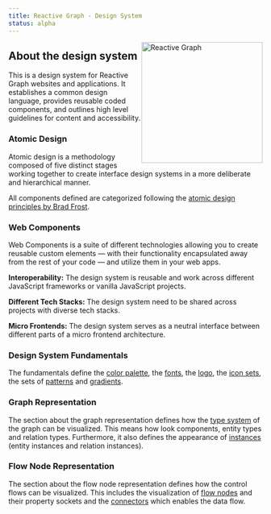 ```yaml
---
title: Reactive Graph - Design System
status: alpha
---
```


<div>
  <img src="{{ path '/logo/configurable/reactive-graph.svg' }}" style="height: 240px; float: right;" alt="Reactive Graph">
</div>

<article class="rg-article">
  <h1 class="rg-article-title">About the design system</h1>
  <p class="rg-article-intro">
    This is a design system for Reactive Graph websites and applications. It establishes a common design language,
    provides reusable coded components, and outlines high level guidelines for content and accessibility.
  </p>
</article>

<section class="rg-emphasis-box">
  <h3>Atomic Design</h3>
  <p class="intro">Atomic design is a methodology composed of five distinct stages working together to create interface design systems in a more deliberate and hierarchical manner.</p>
  <p>
    All components defined are categorized following the
    <a href="http://atomicdesign.bradfrost.com/table-of-contents/">atomic design principles by Brad Frost</a>.
  </p>
</section>

<section class="rg-emphasis-box">
  <h3>Web Components</h3>
  <p class="intro">
    Web Components is a suite of different technologies allowing you to create reusable custom elements — with their
    functionality encapsulated away from the rest of your code — and utilize them in your web apps.
  </p>
  <p>
    <strong>Interoperability:</strong> The design system is reusable and work across different JavaScript frameworks or
    vanilla JavaScript projects.
  </p>
  <p>
    <strong>Different Tech Stacks:</strong> The design system need to be shared across projects with diverse tech
    stacks.
  </p>
  <p>
    <strong>Micro Frontends:</strong> The design system serves as a neutral interface between different parts of a
    micro frontend architecture.
  </p>
</section>

<section class="rg-emphasis-box">
  <h3>Design System Fundamentals</h3>
  <p class="intro">
    The fundamentals define the <a href="/docs/fundamentals/palette">color palette</a>,
    the <a href="/docs/fundamentals/fonts">fonts</a>, the <a href="/docs/fundamentals/logo">logo</a>,
    the <a href="/docs/fundamentals/icons">icon sets</a>, the sets of <a href="/docs/fundamentals/pattern">patterns</a>
    and <a href="/docs/fundamentals/gradients">gradients</a>.</p>
  <p></p>
</section>

<section class="rg-emphasis-box">
  <h3>Graph Representation</h3>
  <p class="intro">
    The section about the graph representation defines how the
    <a href="/docs/graph-representation/type-system">type system</a> of the graph can be visualized. This means
    how look components, entity types and relation types. Furthermore, it also defines the appearance of
    <a href="/docs/graph-representation/instance-system">instances</a> (entity instances and relation instances).
  </p>
  <p></p>
</section>

<section class="rg-emphasis-box">
  <h3>Flow Node Representation</h3>
  <p class="intro">
    The section about the flow node representation defines how the control flows can be visualized. This includes
    the visualization of <a href="/docs/flow-node-representation/flow-node">flow nodes</a> and their property sockets
    and the <a href="/docs/flow-node-representation/connector">connectors</a> which enables the data flow.
  </p>
  <p></p>
</section>
